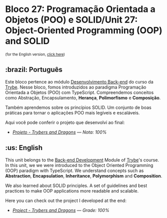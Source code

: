 # Bloco 27: Programação Orientada a Objetos (POO) e SOLID/Unit 27: Object-Oriented Programming (OOP) and SOLID

<small>(for the English version, <a href="#en">click here</a>)</small>
<h2>:brazil: Português</h2>
<p>Este bloco pertence ao módulo <a href="https://github.com/raphaelalmeidamartins/trybe_exercicios/tree/main/3_Desenvolvimento-Back-end" rel="prev">Desenvolvimento Back-end</a> do curso da <a href="https://www.betrybe.com/">Trybe</a>. Nesse bloco, fomos introduzidos ao paradigma Programação Orientada a Objetos (POO) com TypeScript. Compreendemos conceitos como Abstração, <string>Encapsulamento</string>, <strong>Herança</strong>, <strong>Polimorfismo</strong> e <strong>Composição</strong>.</p>
<p>Também aprendemos sobre os princípios SOLID. Um conjunto de boas práticas para tornar o aplicações POO mais legíveis e escaláveis.</p>
<p>Aqui você pode conferir o projeto que desenvolvi ao final:</p>

- _[Projeto - Trybers and Dragons](https://github.com/raphaelalmeidamartins/trybers-and-dragons) — Nota: 100%_

<h2 id="en">:us: English</h2>
<p>This unit belongs to the <a href="https://github.com/raphaelalmeidamartins/trybe_exercicios/tree/main/3_Desenvolvimento-Back-end">Back-end Development</a> Module of <a href="https://www.betrybe.com/">Trybe</a>'s course. In this unit, we we were introduced to the Object Oriented Programming (OOP) paradigm with TypeScript. We understand concepts such as <strong>Abstraction</strong>, <strong>Encapsulation</strong>, <strong>Inheritance</strong>, <strong>Polymorphism</strong> and <strong>Composition</strong>.</p>
<p>We also learned about SOLID principles. A set of guidelines and best practices to make OOP applications more readable and scalable.</p>
<p>Here you can check out the project I developed at the end:</p>

- _[Project - Trybers and Dragons](https://github.com/raphaelalmeidamartins/trybers-and-dragons) — Grade: 100%_
